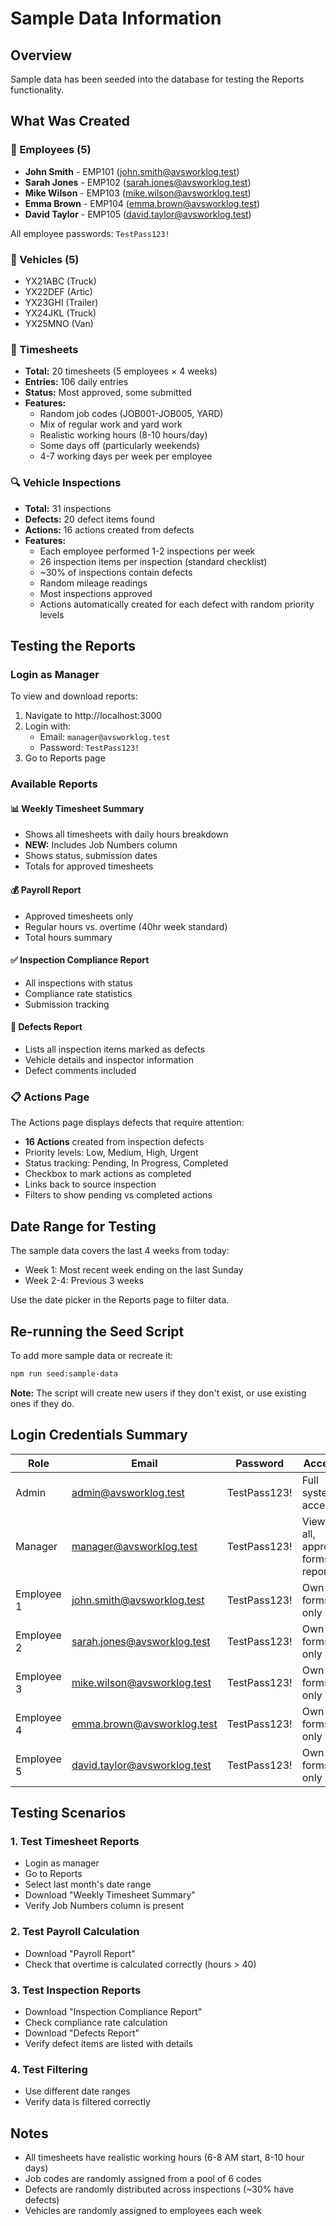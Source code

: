 # Sample Data Information

## Overview
Sample data has been seeded into the database for testing the Reports functionality.

## What Was Created

### 👥 Employees (5)
- **John Smith** - EMP101 (john.smith@avsworklog.test)
- **Sarah Jones** - EMP102 (sarah.jones@avsworklog.test)
- **Mike Wilson** - EMP103 (mike.wilson@avsworklog.test)
- **Emma Brown** - EMP104 (emma.brown@avsworklog.test)
- **David Taylor** - EMP105 (david.taylor@avsworklog.test)

All employee passwords: `TestPass123!`

### 🚗 Vehicles (5)
- YX21ABC (Truck)
- YX22DEF (Artic)
- YX23GHI (Trailer)
- YX24JKL (Truck)
- YX25MNO (Van)

### 📅 Timesheets
- **Total:** 20 timesheets (5 employees × 4 weeks)
- **Entries:** 106 daily entries
- **Status:** Most approved, some submitted
- **Features:**
  - Random job codes (JOB001-JOB005, YARD)
  - Mix of regular work and yard work
  - Realistic working hours (8-10 hours/day)
  - Some days off (particularly weekends)
  - 4-7 working days per week per employee

### 🔍 Vehicle Inspections
- **Total:** 31 inspections
- **Defects:** 20 defect items found
- **Actions:** 16 actions created from defects
- **Features:**
  - Each employee performed 1-2 inspections per week
  - 26 inspection items per inspection (standard checklist)
  - ~30% of inspections contain defects
  - Random mileage readings
  - Most inspections approved
  - Actions automatically created for each defect with random priority levels

## Testing the Reports

### Login as Manager
To view and download reports:
1. Navigate to http://localhost:3000
2. Login with:
   - Email: `manager@avsworklog.test`
   - Password: `TestPass123!`
3. Go to Reports page

### Available Reports

#### 📊 Weekly Timesheet Summary
- Shows all timesheets with daily hours breakdown
- **NEW:** Includes Job Numbers column
- Shows status, submission dates
- Totals for approved timesheets

#### 💰 Payroll Report
- Approved timesheets only
- Regular hours vs. overtime (40hr week standard)
- Total hours summary

#### ✅ Inspection Compliance Report
- All inspections with status
- Compliance rate statistics
- Submission tracking

#### 🔧 Defects Report
- Lists all inspection items marked as defects
- Vehicle details and inspector information
- Defect comments included

### 📋 Actions Page
The Actions page displays defects that require attention:
- **16 Actions** created from inspection defects
- Priority levels: Low, Medium, High, Urgent
- Status tracking: Pending, In Progress, Completed
- Checkbox to mark actions as completed
- Links back to source inspection
- Filters to show pending vs completed actions

## Date Range for Testing

The sample data covers the last 4 weeks from today:
- Week 1: Most recent week ending on the last Sunday
- Week 2-4: Previous 3 weeks

Use the date picker in the Reports page to filter data.

## Re-running the Seed Script

To add more sample data or recreate it:

```bash
npm run seed:sample-data
```

**Note:** The script will create new users if they don't exist, or use existing ones if they do.

## Login Credentials Summary

| Role | Email | Password | Access |
|------|-------|----------|--------|
| Admin | admin@avsworklog.test | TestPass123! | Full system access |
| Manager | manager@avsworklog.test | TestPass123! | View all, approve forms, reports |
| Employee 1 | john.smith@avsworklog.test | TestPass123! | Own forms only |
| Employee 2 | sarah.jones@avsworklog.test | TestPass123! | Own forms only |
| Employee 3 | mike.wilson@avsworklog.test | TestPass123! | Own forms only |
| Employee 4 | emma.brown@avsworklog.test | TestPass123! | Own forms only |
| Employee 5 | david.taylor@avsworklog.test | TestPass123! | Own forms only |

## Testing Scenarios

### 1. Test Timesheet Reports
- Login as manager
- Go to Reports
- Select last month's date range
- Download "Weekly Timesheet Summary"
- Verify Job Numbers column is present

### 2. Test Payroll Calculation
- Download "Payroll Report"
- Check that overtime is calculated correctly (hours > 40)

### 3. Test Inspection Reports
- Download "Inspection Compliance Report"
- Check compliance rate calculation
- Download "Defects Report"
- Verify defect items are listed with details

### 4. Test Filtering
- Use different date ranges
- Verify data is filtered correctly

## Notes
- All timesheets have realistic working hours (6-8 AM start, 8-10 hour days)
- Job codes are randomly assigned from a pool of 6 codes
- Defects are randomly distributed across inspections (~30% have defects)
- Vehicles are randomly assigned to employees each week


